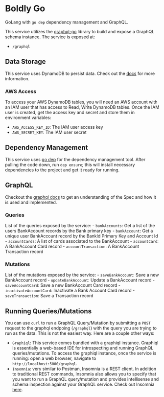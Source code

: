 # Boldly Go

GoLang with `go dep` dependency management and GraphQL.

This service utilizes the [graphql-go](https://github.com/graphql-go/graphql) library to build and expose a GraphQL schema
instance. The service is exposed at:

- `/graphql`

## Data Storage

This service uses DynamoDB to persist data. Check out the [docs](https://aws.amazon.com/dynamodb/) for more information.

### AWS Access

To access your AWS DynamoDB tables, you will need an AWS account with an IAM user that has access to Read, Write DynamoDB tables.
Once the IAM user is created, get the access key and secret and store them in environment variables:

- `AWS_ACCESS_KEY_ID`: The IAM user access key
- `AWS_SECRET_KEY`: The IAM user secret

## Dependency Management

This service uses [go dep](https://github.com/golang/dep) for the dependency management tool. After pulling the code down,
run `dep ensure`; this will install necessary dependencies to the project and get it ready for running.

## GraphQL

Checkout the [graphql docs](https://graphql.org/) to get an understanding of the Spec and how it is used and implemented.

### Queries

List of the queries exposed by the service:
    - `bankAccounts`: Get a list of the users BankAccount records by the Bank primary key
    - `bankAccount`: Get a unique user BankAccount record by the BankId Primary Key and Account Id
    - `accountCards`: A list of cards associated to the BankAccount
    - `accountCard`: A BankAccount Card record
    - `accountTransaction`: A BankAccount Transaction record
    
### Mutations

List of the mutations exposed by the service:
    - `saveBankAccount`: Save a new BankAccount record
    - `updateBankAccount`: Update a BankAccount record
    - `saveAccountCard`: Save a new BankAccount Card record
    - `inactivateAccountCard`: Inactivate a Bank Account Card record
    - `saveTransaction`: Save a Transaction record
    
## Running Queries/Mutations

You can use `curl` to run a GraphQL Query/Mutation by submitting a `POST` request to the graphql endpoing (`/graphql`) 
with the query you are trying to run as the data. This is not the easiest way. Here are a couple other ways:

- `Graphiql`: This service comes bundled with a graphiql instance. Graphiql is essentially a web-based IDE for introspecting
and running GraphQL queries/mutations. To access the graphiql instance, once the service is running: open a web browser,
navigate to `http://localhost:5000/graphql`.
- `Insomnia`: very similar to Postman, Insomnia is a REST client. In addition to traditional REST commands, Insomnia
also allows you to specify that you want to run a GraphQL query/mutation and provides intellisense and schema inspection
against your GraphQL service. Check out Insomnia [here](https://insomnia.rest/).

